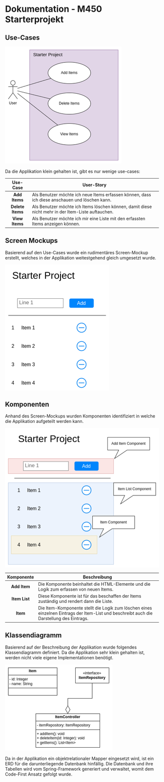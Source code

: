 # Dokumentation - M450 Starterprojekt

## Use-Cases

![use-case diagram](images/use-cases.png)

Da die Applikation klein gehalten ist, gibt es nur wenige use-cases:

|     Use-Case     | User-Story                                                                                         |
| :--------------: | -------------------------------------------------------------------------------------------------- |
|  **Add Items**   | Als Benutzer möchte ich neue Items erfassen können, dass ich diese anschauen und löschen kann.     |
| **Delete Items** | Als Benutzer möchte ich Items löschen können, damit diese nicht mehr in der Item-Liste auftauchen. |
|  **View Items**  | Als Benutzer möchte ich mir eine Liste mit den erfassten Items anzeigen können.                    |

## Screen Mockups

Basierend auf den Use-Cases wurde ein rudimentäres Screen-Mockup erstellt, welches in der Applikation weitestgehend gleich umgesetzt wurde.

![use-case diagram](images/layout.png)

## Komponenten

Anhand des Screen-Mockups wurden Komponenten identifiziert in welche die Applikation aufgeteilt werden kann.

![use-case diagram](images/components.png)

|  Komponente   | Beschreibung                                                                                                                              |
| :-----------: | ----------------------------------------------------------------------------------------------------------------------------------------- |
| **Add Item**  | Die Komponente beinhaltet die HTML-Elemente und die Logik zum erfassen von neuen Items.                                                   |
| **Item List** | Diese Komponente ist für das beschaffen der Items zuständig und rendert dann die Liste.                                                   |
|   **Item**    | Die Item-Komponente stellt die Logik zum löschen eines einzelnen Eintrags der Item-List und beschreibt auch die Darstellung des Eintrags. |

## Klassendiagramm

Basierend auf der Beschreibung der Applikation wurde folgendes Klassendiagramm definiert. Da die Applikation sehr klein gehalten ist, werden nicht viele eigene Implementationen benötigt.

![use-case diagram](images/class-diagram.png)

Da in der Applikation ein objektrelationaler Mapper eingesetzt wird, ist ein ERD für die darunterliegende Datenbank hinfällig. Die Datenbank und ihre Tabellen wird vom Spring-Framework generiert und verwaltet, womit dem Code-First Ansatz gefolgt wurde.
